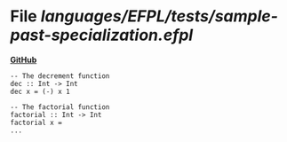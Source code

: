 # File _languages/EFPL/tests/sample-past-specialization.efpl_
**[GitHub](https://github.com/softlang/yas/blob/master/languages/EFPL/tests/sample-past-specialization.efpl)**
```
-- The decrement function
dec :: Int -> Int
dec x = (-) x 1

-- The factorial function
factorial :: Int -> Int
factorial x =
...
```
